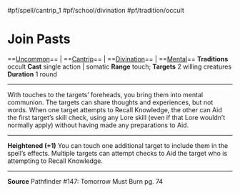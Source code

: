 #pf/spell/cantrip_1 #pf/school/divination #pf/tradition/occult
# Join Pasts
==[Uncommon](../../../Traits/Uncommon.md)== | ==[Cantrip](../../../Traits/Cantrip.md)== | ==[Divination](../../../Traits/Divination.md)== | ==[Mental](../../../Traits/Mental.md)==
**Traditions** occult
**Cast** single action | somatic
**Range** touch; **Targets** 2 willing creatures
**Duration** 1 round

---
With touches to the targets’ foreheads, you bring them into mental communion. The targets can share thoughts and experiences, but not words. When one target attempts to Recall Knowledge, the other can Aid the first target’s skill check, using any Lore skill (even if that Lore wouldn’t normally apply) without having made any preparations to Aid.

---
**Heightened (+1)** You can touch one additional target to include them in the spell’s effects. Multiple targets can attempt checks to Aid the target who is attempting to Recall Knowledge.

---
**Source** Pathfinder #147: Tomorrow Must Burn pg. 74